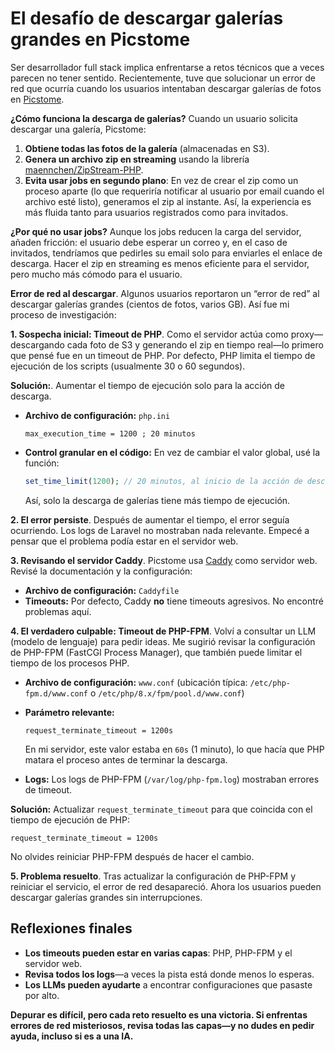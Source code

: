 # El desafío de descargar galerías grandes en Picstome

Ser desarrollador full stack implica enfrentarse a retos técnicos que a veces parecen no tener sentido. Recientemente, tuve que solucionar un error de red que ocurría cuando los usuarios intentaban descargar galerías de fotos en [Picstome](https://picstome.com).

**¿Cómo funciona la descarga de galerías?** Cuando un usuario solicita descargar una galería, Picstome:

1. **Obtiene todas las fotos de la galería** (almacenadas en S3).
2. **Genera un archivo zip en streaming** usando la librería [maennchen/ZipStream-PHP](https://github.com/maennchen/ZipStream-PHP).
3. **Evita usar jobs en segundo plano**: En vez de crear el zip como un proceso aparte (lo que requeriría notificar al usuario por email cuando el archivo esté listo), generamos el zip al instante. Así, la experiencia es más fluida tanto para usuarios registrados como para invitados.

**¿Por qué no usar jobs?** Aunque los jobs reducen la carga del servidor, añaden fricción: el usuario debe esperar un correo y, en el caso de invitados, tendríamos que pedirles su email solo para enviarles el enlace de descarga. Hacer el zip en streaming es menos eficiente para el servidor, pero mucho más cómodo para el usuario.

**Error de red al descargar**. Algunos usuarios reportaron un “error de red” al descargar galerías grandes (cientos de fotos, varios GB). Así fue mi proceso de investigación:

**1. Sospecha inicial: Timeout de PHP**. Como el servidor actúa como proxy—descargando cada foto de S3 y generando el zip en tiempo real—lo primero que pensé fue en un timeout de PHP. Por defecto, PHP limita el tiempo de ejecución de los scripts (usualmente 30 o 60 segundos).

**Solución:**. Aumentar el tiempo de ejecución solo para la acción de descarga.

- **Archivo de configuración:**
  `php.ini`
  ```
  max_execution_time = 1200 ; 20 minutos
  ```
- **Control granular en el código:**
  En vez de cambiar el valor global, usé la función:
  ```php
  set_time_limit(1200); // 20 minutos, al inicio de la acción de descarga
  ```
  Así, solo la descarga de galerías tiene más tiempo de ejecución.

**2. El error persiste**. Después de aumentar el tiempo, el error seguía ocurriendo. Los logs de Laravel no mostraban nada relevante. Empecé a pensar que el problema podía estar en el servidor web.

**3. Revisando el servidor Caddy**. Picstome usa [Caddy](https://caddyserver.com/) como servidor web. Revisé la documentación y la configuración:

- **Archivo de configuración:**
  `Caddyfile`
- **Timeouts:**
  Por defecto, Caddy **no** tiene timeouts agresivos. No encontré problemas aquí.

**4. El verdadero culpable: Timeout de PHP-FPM**. Volví a consultar un LLM (modelo de lenguaje) para pedir ideas. Me sugirió revisar la configuración de PHP-FPM (FastCGI Process Manager), que también puede limitar el tiempo de los procesos PHP.

- **Archivo de configuración:** `www.conf` (ubicación típica: `/etc/php-fpm.d/www.conf` o `/etc/php/8.x/fpm/pool.d/www.conf`)
- **Parámetro relevante:**
  ```
  request_terminate_timeout = 1200s
  ```
  En mi servidor, este valor estaba en `60s` (1 minuto), lo que hacía que PHP matara el proceso antes de terminar la descarga.

- **Logs:** Los logs de PHP-FPM (`/var/log/php-fpm.log`) mostraban errores de timeout.

**Solución:** Actualizar `request_terminate_timeout` para que coincida con el tiempo de ejecución de PHP:

```
request_terminate_timeout = 1200s
```

No olvides reiniciar PHP-FPM después de hacer el cambio.

**5. Problema resuelto**. Tras actualizar la configuración de PHP-FPM y reiniciar el servicio, el error de red desapareció. Ahora los usuarios pueden descargar galerías grandes sin interrupciones.

## Reflexiones finales

- **Los timeouts pueden estar en varias capas**: PHP, PHP-FPM y el servidor web.
- **Revisa todos los logs**—a veces la pista está donde menos lo esperas.
- **Los LLMs pueden ayudarte** a encontrar configuraciones que pasaste por alto.

**Depurar es difícil, pero cada reto resuelto es una victoria. Si enfrentas errores de red misteriosos, revisa todas las capas—y no dudes en pedir ayuda, incluso si es a una IA.**

